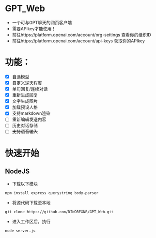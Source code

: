 # GPT_Web
- 一个可与GPT聊天的网页客户端
- 需要APIkey才能使用！
- 前往https://platform.openai.com/account/org-settings 查看你的组织ID
- 前往https://platform.openai.com/account/api-keys 获取你的APIkey
# 功能：
- [x] 自选模型
- [x] 自定义逆天程度 
- [x] 单句回复/连续对话
- [x] 重新生成回复
- [x] 文字生成图片
- [x] 加载预设人格
- [x] 支持markdown渲染
- [ ] 重新编辑发送内容
- [ ] 历史对话存储
- [ ] ~~支持语音输入~~
# 快速开始
## NodeJS
- 下载以下模块
```
npm install express querystring body-parser
```
- 将源代码下载至本地
```
git clone https://github.com/DINOREXNB/GPT_Web.git
```
- 进入工作区后，执行
```
node server.js
```